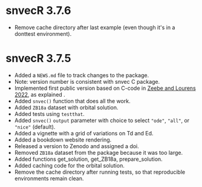 # snvecR 3.7.6
* Remove cache directory after last example (even though it's in a donttest environment).

# snvecR 3.7.5
* Added a `NEWS.md` file to track changes to the package.
* Note: version number is consistent with snvec C package.
* Implemented first public version based on C-code in [Zeebe and Lourens
  2022](https://doi.org/10.1029/2021PA004349), as explained .
* Added `snvec()` function that does all the work.
* Added `ZB18a` dataset with orbital solution.
* Added tests using `testthat`.
* Added `snvec()` `output` parameter with choice to select `"ode"`, `"all"`, or `"nice"` (default).
* Added a vignette with a grid of variations on Td and Ed.
* Added a bookdown website rendering.
* Released a version to Zenodo and assigned a doi.
* Removed `ZB18a` dataset from the package because it was too large.
* Added functions get_solution, get_ZB18a, prepare_solution.
* Added caching code for the orbital solution.
* Remove the cache directory after running tests, so that reproducible environments remain clean.
